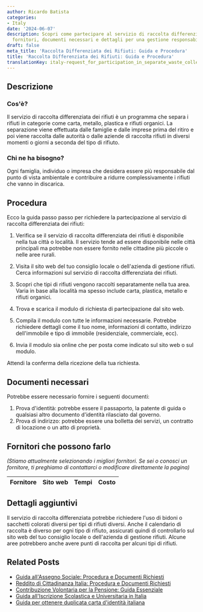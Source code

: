 ```yaml
---
author: Ricardo Batista
categories:
- Italy
date: '2024-06-07'
description: Scopri come partecipare al servizio di raccolta differenziata. Trova
  fornitori, documenti necessari e dettagli per una gestione responsabile dei rifiuti.
draft: false
meta_title: 'Raccolta Differenziata dei Rifiuti: Guida e Procedura'
title: 'Raccolta Differenziata dei Rifiuti: Guida e Procedura'
translationKey: italy-request_for_participation_in_separate_waste_collection_service
---
```



## Descrizione
### Cos'è?
Il servizio di raccolta differenziata dei rifiuti è un programma che separa i rifiuti in categorie come carta, metallo, plastica e rifiuti organici. La separazione viene effettuata dalle famiglie e dalle imprese prima del ritiro e poi viene raccolta dalle autorità o dalle aziende di raccolta rifiuti in diversi momenti o giorni a seconda del tipo di rifiuto.

### Chi ne ha bisogno?
Ogni famiglia, individuo o impresa che desidera essere più responsabile dal punto di vista ambientale e contribuire a ridurre complessivamente i rifiuti che vanno in discarica.

## Procedura
Ecco la guida passo passo per richiedere la partecipazione al servizio di raccolta differenziata dei rifiuti:

1. Verifica se il servizio di raccolta differenziata dei rifiuti è disponibile nella tua città o località. Il servizio tende ad essere disponibile nelle città principali ma potrebbe non essere fornito nelle cittadine più piccole o nelle aree rurali.

2. Visita il sito web del tuo consiglio locale o dell'azienda di gestione rifiuti. Cerca informazioni sul servizio di raccolta differenziata dei rifiuti.

3. Scopri che tipi di rifiuti vengono raccolti separatamente nella tua area. Varia in base alla località ma spesso include carta, plastica, metallo e rifiuti organici.

4. Trova e scarica il modulo di richiesta di partecipazione dal sito web.

5. Compila il modulo con tutte le informazioni necessarie. Potrebbe richiedere dettagli come il tuo nome, informazioni di contatto, indirizzo dell'immobile e tipo di immobile (residenziale, commerciale, ecc).

6. Invia il modulo sia online che per posta come indicato sul sito web o sul modulo.

Attendi la conferma della ricezione della tua richiesta.

## Documenti necessari
Potrebbe essere necessario fornire i seguenti documenti:

1. Prova d'identità: potrebbe essere il passaporto, la patente di guida o qualsiasi altro documento d'identità rilasciato dal governo.
2. Prova di indirizzo: potrebbe essere una bolletta dei servizi, un contratto di locazione o un atto di proprietà.

## Fornitori che possono farlo
_(Stiamo attualmente selezionando i migliori fornitori. Se sei o conosci un fornitore, ti preghiamo di contattarci o modificare direttamente la pagina)_

| Fornitore       |     Sito web    |     Tempi        |       Costo      |
| :-------------: | :-------------: |  :-------------: | :-------------: |

## Dettagli aggiuntivi
Il servizio di raccolta differenziata potrebbe richiedere l'uso di bidoni o sacchetti colorati diversi per tipi di rifiuti diversi. Anche il calendario di raccolta è diverso per ogni tipo di rifiuto, assicurati quindi di controllarlo sul sito web del tuo consiglio locale o dell'azienda di gestione rifiuti. Alcune aree potrebbero anche avere punti di raccolta per alcuni tipi di rifiuti.


## Related Posts

- [Guida all'Assegno Sociale: Procedura e Documenti Richiesti](https://tramitit.com/it/guides/italy/domanda_di_assegno_sociale/)
- [Reddito di Cittadinanza Italia: Procedura e Documenti Richiesti](https://tramitit.com/it/guides/italy/domanda_di_sostegno_al_reddito/)
- [Contribuzione Volontaria per la Pensione: Guida Essenziale](https://tramitit.com/it/guides/italy/domanda_di_contribuzione_volontaria/)
- [Guida all'Iscrizione Scolastica e Universitaria in Italia](https://tramitit.com/it/guides/italy/iscrizione_a_scuola/)
- [Guida per ottenere duplicata carta d'identità italiana](https://tramitit.com/it/guides/italy/richiesta_duplicato_carta_didentita/)